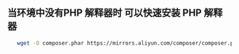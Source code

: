 #

## 当环境中没有PHP 解释器时  可以快速安装 PHP 解释器

```bash
   wget -O composer.phar https://mirrors.aliyun.com/composer/composer.phar

```
